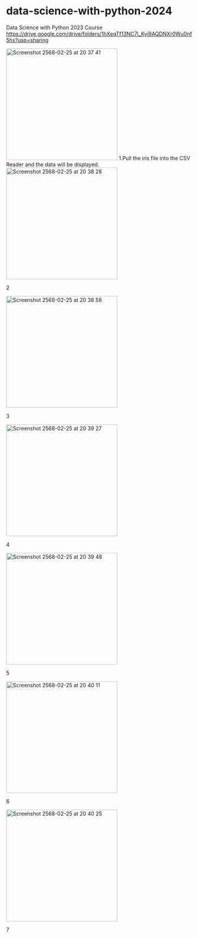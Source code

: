 # data-science-with-python-2024
Data Science with Python 2023 Course
https://drive.google.com/drive/folders/1hXeqTf13NC7l_Kyi9AQDNXr0Wu0nf5hs?usp=sharing

<img width="300" alt="Screenshot 2568-02-25 at 20 37 41" src="https://github.com/user-attachments/assets/5c24282c-3451-41fc-85cc-f255ec637267" />
1.Pull the iris file into the CSV Reader and the data will be displayed.

<img width="300" alt="Screenshot 2568-02-25 at 20 38 28" src="https://github.com/user-attachments/assets/0a2c781b-b6f5-4f42-b9a1-26cdb518dde6" />

2

<img width="300" alt="Screenshot 2568-02-25 at 20 38 58" src="https://github.com/user-attachments/assets/bed25c49-0959-4f6c-ad6a-a8f6358d65e3" />

3

<img width="300" alt="Screenshot 2568-02-25 at 20 39 27" src="https://github.com/user-attachments/assets/ea329011-3339-4bbd-8c56-27449042fb15" />

4

<img width="300" alt="Screenshot 2568-02-25 at 20 39 48" src="https://github.com/user-attachments/assets/557b259e-656c-4c40-83de-ed300a4c632b" />

5

<img width="300" alt="Screenshot 2568-02-25 at 20 40 11" src="https://github.com/user-attachments/assets/485103dd-b396-4c6a-89c2-9431e42f4395" />

6

<img width="300" alt="Screenshot 2568-02-25 at 20 40 25" src="https://github.com/user-attachments/assets/5eca7b11-4c6a-43f8-848a-bae7bef0c54a" />

7
